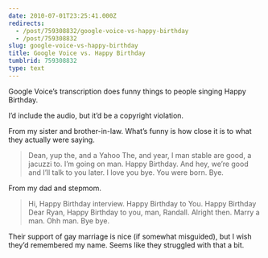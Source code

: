 ```yaml
---
date: 2010-07-01T23:25:41.000Z
redirects:
  - /post/759308832/google-voice-vs-happy-birthday
  - /post/759308832
slug: google-voice-vs-happy-birthday
title: Google Voice vs. Happy Birthday
tumblrid: 759308832
type: text
---
```

<p>Google Voice&rsquo;s transcription does funny things to people singing Happy Birthday.</p>

<p>I&rsquo;d include the audio, but it&rsquo;d be a copyright violation.</p>

<p>From my sister and brother-in-law.  What&rsquo;s funny is how close it is to what they actually were saying.</p>

<blockquote><p>Dean, yup the, and a Yahoo The, and year, I man stable are good, a jacuzzi to. I&rsquo;m going on man. Happy Birthday. And hey, we&rsquo;re good and I&rsquo;ll talk to you later. I love you bye. You were born. Bye.</p></blockquote>

<p>From my dad and stepmom.</p>

<blockquote><p>Hi, Happy Birthday interview. Happy Birthday to You. Happy Birthday Dear Ryan, Happy Birthday to you, man, Randall. Alright then. Marry a man. Ohh man. Bye bye.</p></blockquote>

<p>Their support of gay marriage is nice (if somewhat misguided), but I wish they&rsquo;d remembered my name.  Seems like they struggled with that a bit.</p>
